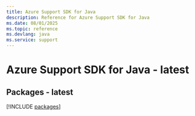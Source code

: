 ```yaml
---
title: Azure Support SDK for Java
description: Reference for Azure Support SDK for Java
ms.date: 08/01/2025
ms.topic: reference
ms.devlang: java
ms.service: support
---
```

# Azure Support SDK for Java - latest
## Packages - latest
[!INCLUDE [packages](support-index.md)]